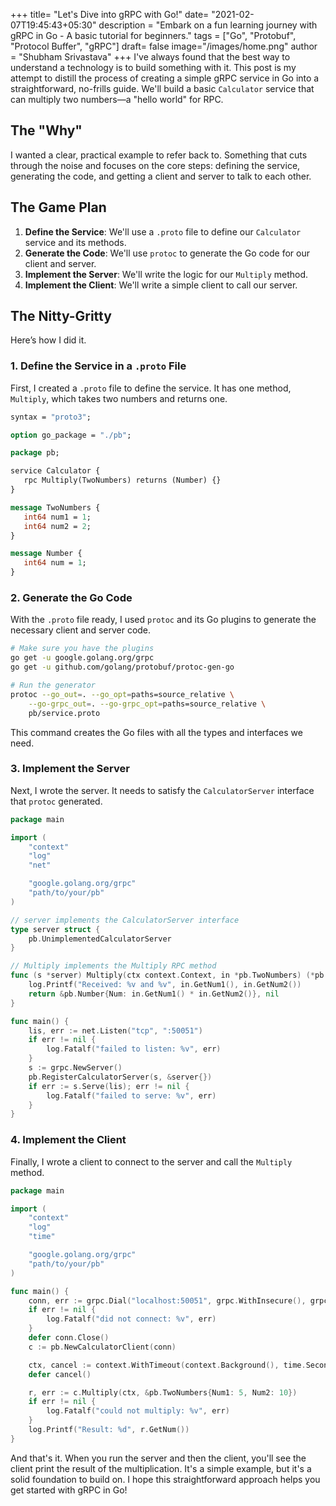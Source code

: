 +++
title= "Let's Dive into gRPC with Go!"
date= "2021-02-07T19:45:43+05:30"
description = "Embark on a fun learning journey with gRPC in Go - A basic tutorial for beginners."
tags = ["Go", "Protobuf", "Protocol Buffer", "gRPC"]
draft= false
image="/images/home.png"
author = "Shubham Srivastava"
+++
I've always found that the best way to understand a technology is to build something with it. This post is my attempt to distill the process of creating a simple gRPC service in Go into a straightforward, no-frills guide. We'll build a basic `Calculator` service that can multiply two numbers—a "hello world" for RPC.

## The "Why"

I wanted a clear, practical example to refer back to. Something that cuts through the noise and focuses on the core steps: defining the service, generating the code, and getting a client and server to talk to each other.

## The Game Plan

1.  **Define the Service**: We'll use a `.proto` file to define our `Calculator` service and its methods.
2.  **Generate the Code**: We'll use `protoc` to generate the Go code for our client and server.
3.  **Implement the Server**: We'll write the logic for our `Multiply` method.
4.  **Implement the Client**: We'll write a simple client to call our server.

## The Nitty-Gritty

Here’s how I did it.

### 1. Define the Service in a `.proto` File

First, I created a `.proto` file to define the service. It has one method, `Multiply`, which takes two numbers and returns one.

```proto
syntax = "proto3";

option go_package = "./pb";

package pb;

service Calculator {
   rpc Multiply(TwoNumbers) returns (Number) {}
}

message TwoNumbers {
   int64 num1 = 1;
   int64 num2 = 2;
}

message Number {
   int64 num = 1;
}
```

### 2. Generate the Go Code

With the `.proto` file ready, I used `protoc` and its Go plugins to generate the necessary client and server code.

```bash
# Make sure you have the plugins
go get -u google.golang.org/grpc
go get -u github.com/golang/protobuf/protoc-gen-go

# Run the generator
protoc --go_out=. --go_opt=paths=source_relative \
    --go-grpc_out=. --go-grpc_opt=paths=source_relative \
    pb/service.proto
```

This command creates the Go files with all the types and interfaces we need.

### 3. Implement the Server

Next, I wrote the server. It needs to satisfy the `CalculatorServer` interface that `protoc` generated.

```go
package main

import (
	"context"
	"log"
	"net"

	"google.golang.org/grpc"
	"path/to/your/pb"
)

// server implements the CalculatorServer interface
type server struct {
	pb.UnimplementedCalculatorServer
}

// Multiply implements the Multiply RPC method
func (s *server) Multiply(ctx context.Context, in *pb.TwoNumbers) (*pb.Number, error) {
	log.Printf("Received: %v and %v", in.GetNum1(), in.GetNum2())
	return &pb.Number{Num: in.GetNum1() * in.GetNum2()}, nil
}

func main() {
	lis, err := net.Listen("tcp", ":50051")
	if err != nil {
		log.Fatalf("failed to listen: %v", err)
	}
	s := grpc.NewServer()
	pb.RegisterCalculatorServer(s, &server{})
	if err := s.Serve(lis); err != nil {
		log.Fatalf("failed to serve: %v", err)
	}
}
```

### 4. Implement the Client

Finally, I wrote a client to connect to the server and call the `Multiply` method.

```go
package main

import (
	"context"
	"log"
	"time"

	"google.golang.org/grpc"
	"path/to/your/pb"
)

func main() {
	conn, err := grpc.Dial("localhost:50051", grpc.WithInsecure(), grpc.WithBlock())
	if err != nil {
		log.Fatalf("did not connect: %v", err)
	}
	defer conn.Close()
	c := pb.NewCalculatorClient(conn)

	ctx, cancel := context.WithTimeout(context.Background(), time.Second)
	defer cancel()

	r, err := c.Multiply(ctx, &pb.TwoNumbers{Num1: 5, Num2: 10})
	if err != nil {
		log.Fatalf("could not multiply: %v", err)
	}
	log.Printf("Result: %d", r.GetNum())
}
```

And that's it. When you run the server and then the client, you'll see the client print the result of the multiplication. It's a simple example, but it's a solid foundation to build on. I hope this straightforward approach helps you get started with gRPC in Go!